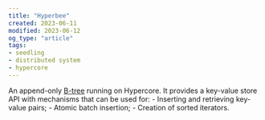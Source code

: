 ```yaml
---
title: "Hyperbee"
created: 2023-06-11
modified: 2023-06-12
og_type: "article"
tags:
- seedling
- distributed system
- hypercore
---
```


An append-only [B-tree](notes/B-tree.md) running on Hypercore. It provides a key-value store API with mechanisms that can be used for:
	- Inserting and retrieving key-value pairs;
	- Atomic batch insertion;
	- Creation of sorted iterators.